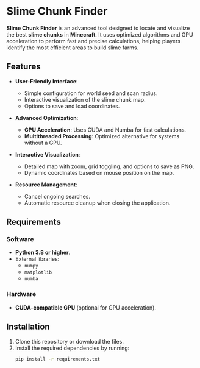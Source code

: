 # Slime Chunk Finder

**Slime Chunk Finder** is an advanced tool designed to locate and visualize the best **slime chunks** in **Minecraft**. It uses optimized algorithms and GPU acceleration to perform fast and precise calculations, helping players identify the most efficient areas to build slime farms.

## Features

- **User-Friendly Interface**:
  - Simple configuration for world seed and scan radius.
  - Interactive visualization of the slime chunk map.
  - Options to save and load coordinates.

- **Advanced Optimization**:
  - **GPU Acceleration**: Uses CUDA and Numba for fast calculations.
  - **Multithreaded Processing**: Optimized alternative for systems without a GPU.

- **Interactive Visualization**:
  - Detailed map with zoom, grid toggling, and options to save as PNG.
  - Dynamic coordinates based on mouse position on the map.

- **Resource Management**:
  - Cancel ongoing searches.
  - Automatic resource cleanup when closing the application.

## Requirements

### Software
- **Python 3.8 or higher**.
- External libraries:
  - `numpy`
  - `matplotlib`
  - `numba`

### Hardware
- **CUDA-compatible GPU** (optional for GPU acceleration).

## Installation

1. Clone this repository or download the files.
2. Install the required dependencies by running:
   ```bash
   pip install -r requirements.txt

